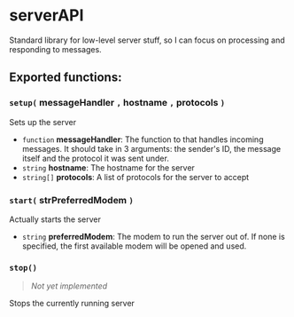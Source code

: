 # serverAPI
Standard library for low-level server stuff, so I can focus on processing and responding to messages.

## Exported functions:
### `setup(` messageHandler `,` hostname `,` protocols `)`
Sets up the server
- `function` **messageHandler**: The function to that handles incoming messages.
It should take in 3 arguments: the sender's ID, the message itself and
the protocol it was sent under.
- `string` **hostname**: The hostname for the server
- `string[]` **protocols**: A list of protocols for the server to accept

### `start(` strPreferredModem `)`
Actually starts the server
- `string` **preferredModem**: The modem to run the server out of. If none is specified, the first available modem will be opened and used.

### `stop()`
> _Not yet implemented_

Stops the currently running server